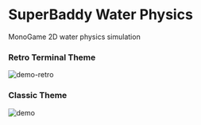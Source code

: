 # SuperBaddy Water Physics
MonoGame 2D water physics simulation

### Retro Terminal Theme
![demo-retro](https://github.com/urbanyeti/sbad-water/assets/740011/d8efe551-1075-4c66-b657-ca94d594b223)

### Classic Theme
![demo](https://github.com/urbanyeti/sbad-water/assets/740011/2c9a7ea1-8b93-4b0d-b0d7-b1822da64d10)

